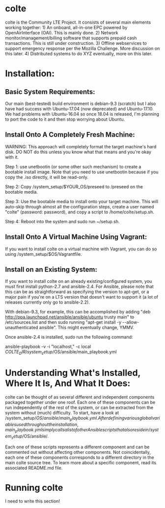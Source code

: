 # colte
colte is the Community LTE Project. It consists of several main elements working together: 1) An onboard, all-in-one EPC powered by OpenAirInterface (OAI). This is mainly done.
2) Network monitor/management/billing software that supports prepaid cash transactions. This is still under construction.
3) Offline webservices to support emergency response per the Mozilla Challenge. More discussion on this later.
4) Distributed systems to do XYZ eventually, more on this later.

# Installation:

## Basic System Requirements:
Our main (best-tested) build environment is debian-9.3 (scratch) but I also have had success with Ubuntu-17.04 (now deprecated) and Ubuntu-17.10. We had problems with Ubuntu-16.04 so once 18.04 is released, I'm planning to port the code to it and then stop worrying about Ubuntu.

## Install Onto A Completely Fresh Machine:
WARNING: This approach will completely format the target machine's hard disk. DO NOT do this unless you know what that means and you're okay with it.

Step 1: use unetbootin (or some other such mechanism) to create a bootable install image. Note that you need to use unetbootin because if you copy the .iso directly, it will be read-only.

Step 2: Copy /system_setup/$YOUR_OS/preseed to /preseed on the bootable media.

Step 3: Use the bootable media to install onto your target machine. This will auto-skip through almost all the configuration steps, create a user named "colte" (password: password), and copy a script to /home/colte/setup.sh.

Step 4: Reboot into the system and sudo run ~/setup.sh.

## Install Onto A Virtual Machine Using Vagrant:
If you want to install colte on a virtual machine with Vagrant, you can do so using /system_setup/$OS/Vagrantfile.

## Install on an Existing System:
If you want to install colte on an already existing/configured system, you must first install python-2.7 and ansible-2.4. For Ansible, please note that this can be as straightforward as specifying the version to apt-get, or a major pain if you're on a LTS version that doesn't want to support it (a lot of releases currently only go to ansible-2.2).

With debian-9.3, for example, this can be accomplished by adding "deb http://ppa.launchpad.net/ansible/ansible/ubuntu trusty main" to /etc/sources.list and then sudo running "apt-get install -y --allow-unauthenticated ansible". This might eventually change, YMMV.

Once ansible-2.4 is installed, sudo run the following command:

ansible-playbook -v -i "localhost," -c local $COLTE_DIR/system_setup/$OS/ansible/main_playbook.yml

# Understanding What's Installed, Where It Is, And What It Does:
colte can be thought of as several different and independent components packaged together under one roof. Each one of these components can be run independently of the rest of the system, or can be extracted from the system without (much) difficulty. To start, have a look at /system_setup/$OS/ansible/main_playbook.yml. After defining various global variables used throughout the installation, main_playbook.yml simply calls a list of other Ansible scripts that also reside in /system_setup/$OS/ansible/.

Each one of these scripts represents a different component and can be commented out without affecting other components. Not coincidentally, each one of these components corresponds to a different directory in the main colte source tree. To learn more about a specific component, read its associated README.md file.

# Running colte
I need to write this section!